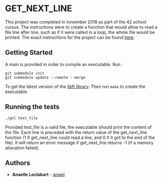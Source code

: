 # GET_NEXT_LINE

This project was completed in november 2018 as part of the 42 school cursus. The instructions were to create a function that would allow to read a file line after line, such as if it were called in a loop, the whole file would be printed. The exact instructions for the project can be found [here](https://github.com/VincentMatthys/42_GNL/blob/master/subjects/get_next_line.fr.pdf).

## Getting Started

A main is provided in order to compile an executable. Run :
```
git submodule init
git submodule update --remote --merge
```
To get the latest version of the [libft library](http://github.com/anaiel/libft).
Then run `make` to create the executable.

## Running the tests

```
./gnl test_file
```
Provided test_file is a valid file, the executable should print the content of the file. Each line is preceded with the return value of the get_next_line function (1 if get_next_line could read a line, and 0 if it got to the end of the file). It will return an error message if get_next_line returns -1 (if a memory allocation failed).

## Authors

* **Anaelle Leclabart** - [anaiel](https://github.com/anaiel)
